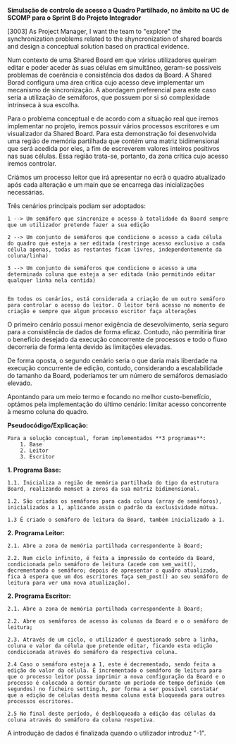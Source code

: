 **Simulação de controlo de acesso a Quadro Partilhado, no âmbito na UC de SCOMP para o Sprint B do Projeto Integrador**

[3003] As Project Manager, I want the team to "explore" the synchronization problems related to the shyncronization of shared boards and design a conceptual solution based on practical evidence.

Num contexto de uma Shared Board em que vários utilizadores queiram editar e poder aceder às suas células em simultâneo, geram-se possíveis problemas de coerência e consistência dos dados da Board. A Shared Borad configura uma área crítica cujo acesso deve implementar um mecanismo de sincronização. A abordagem preferencial para este caso seria a utilização de semáforos, que possuem por si só complexidade intrínseca à sua escolha.

Para o problema conceptual e de acordo com a situação real que iremos implementar no projeto, iremos possuir vários processos escritores e um visualizador da Shared Board. Para esta demonstração foi desenvolvida uma região de memória partilhada que contém uma matriz bidimensional que será acedida por eles, a fim de escreverem valores inteiros positivos nas suas células. Essa região trata-se, portanto, da zona crítica cujo acesso iremos controlar.

Criámos um processo leitor que irá apresentar no ecrã o quadro atualizado após cada alteração e um main que se encarrega das inicializações necessárias.

Três cenários principais podiam ser adoptados:
    
    1 --> Um semáforo que sincronize o acesso à totalidade da Board sempre que um utilizador pretende fazer a sua edição
    
    2 --> Um conjunto de semáforos que condicione o acesso a cada célula do quadro que esteja a ser editada (restringe acesso exclusivo a cada célula apenas, todas as restantes ficam livres, independentemente da coluna/linha)
    
    3 --> Um conjunto de semáforos que condicione o acesso a uma determinada coluna que esteja a ser editada (não permitindo editar qualquer linha nela contida)

    
    Em todos os cenários, está considerada a criação de um outro semáforo para controlar o acesso do leitor. O leitor terá acesso no momento de criação e sempre que algum processo escritor faça alterações

O primeiro cenário possui menor exigência de desevolvimento, seria seguro para a consistência de dados de forma eficaz. Contudo, não permitiria tirar o benefício desejado da execução concorrente de processos e todo o fluxo decorreria de forma lenta devido às limitações elevadas.

De forma oposta, o segundo cenário seria o que daria mais liberdade na execução concurrente de edição, contudo, considerando a escalabilidade do tamanho da Board, poderíamos ter um número de semáforos demasiado elevado.

Apontando para um meio termo e focando no melhor custo-benefício, optámos pela implementação do último cenário: limitar acesso concorrente à mesmo coluna do quadro.




**Pseudocódigo/Explicação:**

    Para a solução conceptual, foram implementados **3 programas**:
        1. Base
        2. Leitor
        3. Escritor

**1. Programa Base:**

    1.1. Inicializa a região de memória partilhada do tipo da estrutura Board, realizando memset a zeros da sua matriz bidimensional. 

    1.2. São criados os semáforos para cada coluna (array de semáforos), inicializados a 1, aplicando assim o padrão da exclusividade mútua.

    1.3 É criado o semáforo de leitura da Board, também inicializado a 1.

**2. Programa Leitor:**

    2.1. Abre a zona de memória partilhada correspondente à Board;

    2.2. Num ciclo infinito, é feita a impressão do conteúdo da Board, condicionada pelo semáforo de leitura (acede com sem_wait(), decrementando o semáforo; depois de apresentar o quadro atualizado, fica à espera que um dos escritores faça sem_post() ao seu semáforo de leitura para ver uma nova atualização).

    
**2. Programa Escritor:**

    2.1. Abre a zona de memória partilhada correspondente à Board;

    2.2. Abre os semáforos de acesso às colunas da Board e o o semáforo de leitura; 

    2.3. Através de um ciclo, o utilizador é questionado sobre a linha, coluna e valor da célula que pretende editar, ficando esta edição condicionada através do semáforo da respectiva coluna.

    2.4 Caso o semáforo esteja a 1, este é decrementado, sendo feita a edição do valor da célula. É incrementado o semáforo de leitura para que o processo leitor possa imprimir a nova configuração da Board e o processo é colocado a dormir durante um período de tempo definido (em segundos) no ficheiro setting.h, por forma a ser possível constatar que a edição de células desta mesma coluna está bloqueada para outros processos escritores.

    2.5 No final deste período, é desbloqueada a edição das células da coluna através do semáforo da coluna respetiva.

 A introdução de dados é finalizada quando o utilizador introduz "-1".
